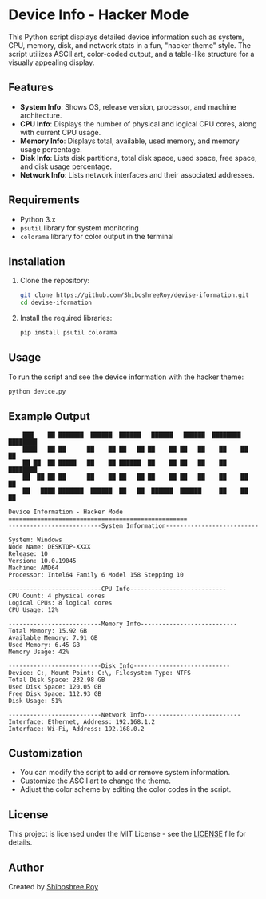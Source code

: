 # Device Info - Hacker Mode

This Python script displays detailed device information such as system, CPU, memory, disk, and network stats in a fun, "hacker theme" style. The script utilizes ASCII art, color-coded output, and a table-like structure for a visually appealing display.

## Features

- **System Info**: Shows OS, release version, processor, and machine architecture.
- **CPU Info**: Displays the number of physical and logical CPU cores, along with current CPU usage.
- **Memory Info**: Displays total, available, used memory, and memory usage percentage.
- **Disk Info**: Lists disk partitions, total disk space, used space, free space, and disk usage percentage.
- **Network Info**: Lists network interfaces and their associated addresses.

## Requirements

- Python 3.x
- `psutil` library for system monitoring
- `colorama` library for color output in the terminal

## Installation

1. Clone the repository:

   ```bash
   git clone https://github.com/ShiboshreeRoy/devise-iformation.git
   cd devise-iformation
   ```

2. Install the required libraries:

   ```bash
   pip install psutil colorama
   ```

## Usage

To run the script and see the device information with the hacker theme:

```bash
python device.py
```

## Example Output

```
    ███    ██ ███████  ██████  ██████   ██████   ██████  ████████  ████████ 
    ████   ██ ██      ██    ██ ██   ██ ██    ██ ██   ██    ██    ██    ██  
    ██ ██  ██ █████   ██    ██ ██████  ██    ██ ██   ██    ██    ████████  
    ██  ██ ██ ██      ██    ██ ██   ██ ██    ██ ██   ██    ██    ██    ██  
    ██   ████ ███████  ██████  ██   ██  ██████  ██████     ██    ██    ██  

Device Information - Hacker Mode
==================================================
--------------------------System Information---------------------------
System: Windows
Node Name: DESKTOP-XXXX
Release: 10
Version: 10.0.19045
Machine: AMD64
Processor: Intel64 Family 6 Model 158 Stepping 10

--------------------------CPU Info---------------------------
CPU Count: 4 physical cores
Logical CPUs: 8 logical cores
CPU Usage: 12%

--------------------------Memory Info---------------------------
Total Memory: 15.92 GB
Available Memory: 7.91 GB
Used Memory: 6.45 GB
Memory Usage: 42%

--------------------------Disk Info---------------------------
Device: C:, Mount Point: C:\, Filesystem Type: NTFS
Total Disk Space: 232.98 GB
Used Disk Space: 120.05 GB
Free Disk Space: 112.93 GB
Disk Usage: 51%

--------------------------Network Info---------------------------
Interface: Ethernet, Address: 192.168.1.2
Interface: Wi-Fi, Address: 192.168.0.2
```

## Customization

- You can modify the script to add or remove system information.
- Customize the ASCII art to change the theme.
- Adjust the color scheme by editing the color codes in the script.

## License

This project is licensed under the MIT License - see the [LICENSE](LICENSE) file for details.

## Author

Created by [Shiboshree Roy](https://github.com/shiboshreeroy)



